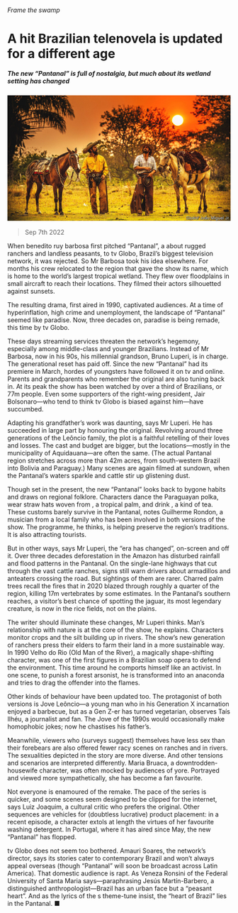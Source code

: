 ###### Frame the swamp

# A hit Brazilian telenovela is updated for a different age 

##### The new “Pantanal” is full of nostalgia, but much about its wetland setting has changed 

![image](images/20220910_CUP004.jpg) 

> Sep 7th 2022 

When benedito ruy barbosa first pitched “Pantanal”, a about rugged ranchers and landless peasants, to tv Globo, Brazil’s biggest television network, it was rejected. So Mr Barbosa took his idea elsewhere. For months his crew relocated to the region that gave the show its name, which is home to the world’s largest tropical wetland. They flew over floodplains in small aircraft to reach their locations. They filmed their actors silhouetted against sunsets.

The resulting drama, first aired in 1990, captivated audiences. At a time of hyperinflation, high crime and unemployment, the landscape of “Pantanal” seemed like paradise. Now, three decades on, paradise is being remade, this time by tv Globo.

These days streaming services threaten the network’s hegemony, especially among middle-class and younger Brazilians. Instead of Mr Barbosa, now in his 90s, his millennial grandson, Bruno Luperi, is in charge. The generational reset has paid off. Since the new “Pantanal” had its premiere in March, hordes of youngsters have followed it on tv and online. Parents and grandparents who remember the original are also tuning back in. At its peak the show has been watched by over a third of Brazilians, or 77m people. Even some supporters of the right-wing president, Jair Bolsonaro—who tend to think tv Globo is biased against him—have succumbed.

Adapting his grandfather’s work was daunting, says Mr Luperi. He has succeeded in large part by honouring the original. Revolving around three generations of the Leôncio family, the plot is a faithful retelling of their loves and losses. The cast and budget are bigger, but the locations—mostly in the municipality of Aquidauana—are often the same. (The actual Pantanal region stretches across more than 42m acres, from south-western Brazil into Bolivia and Paraguay.) Many scenes are again filmed at sundown, when the Pantanal’s waters sparkle and cattle stir up glistening dust.

Though set in the present, the new “Pantanal” looks back to bygone habits and draws on regional folklore. Characters dance the Paraguayan polka, wear straw hats woven from , a tropical palm, and drink , a kind of  tea. These customs barely survive in the Pantanal, notes Guilherme Rondon, a musician from a local family who has been involved in both versions of the show. The programme, he thinks, is helping preserve the region’s traditions. It is also attracting tourists.

But in other ways, says Mr Luperi, the “era has changed”, on-screen and off it. Over three decades deforestation in the Amazon has disturbed rainfall and flood patterns in the Pantanal. On the single-lane highways that cut through the vast cattle ranches, signs still warn drivers about armadillos and anteaters crossing the road. But sightings of them are rarer. Charred palm trees recall the fires that in 2020 blazed through roughly a quarter of the region, killing 17m vertebrates by some estimates. In the Pantanal’s southern reaches, a visitor’s best chance of spotting the jaguar, its most legendary creature, is now in the rice fields, not on the plains.

The writer should illuminate these changes, Mr Luperi thinks. Man’s relationship with nature is at the core of the show, he explains. Characters monitor crops and the silt building up in rivers. The show’s new generation of ranchers press their elders to farm their land in a more sustainable way. In 1990 Velho do Rio (Old Man of the River), a magically shape-shifting character, was one of the first figures in a Brazilian soap opera to defend the environment. This time around he comports himself like an activist. In one scene, to punish a forest arsonist, he is transformed into an anaconda and tries to drag the offender into the flames.

Other kinds of behaviour have been updated too. The protagonist of both versions is Jove Leôncio—a young man who in his Generation X incarnation enjoyed a barbecue, but as a Gen Z-er has turned vegetarian, observes Taís Ilhéu, a journalist and fan. The Jove of the 1990s would occasionally make homophobic jokes; now he chastises his father’s. 

Meanwhile, viewers who (surveys suggest) themselves have less sex than their forebears are also offered fewer racy scenes on ranches and in rivers. The sexualities depicted in the story are more diverse. And other tensions and scenarios are interpreted differently. Maria Bruaca, a downtrodden-housewife character, was often mocked by audiences of yore. Portrayed and viewed more sympathetically, she has become a fan favourite. 

Not everyone is enamoured of the remake. The pace of the series is quicker, and some scenes seem designed to be clipped for the internet, says Luiz Joaquim, a cultural critic who prefers the original. Other sequences are vehicles for (doubtless lucrative) product placement: in a recent episode, a character extols at length the virtues of her favourite washing detergent. In Portugal, where it has aired since May, the new “Pantanal” has flopped.

tv Globo does not seem too bothered. Amauri Soares, the network’s director, says its stories cater to contemporary Brazil and won’t always appeal overseas (though “Pantanal” will soon be broadcast across Latin America). That domestic audience is rapt. As Veneza Ronsini of the Federal University of Santa Maria says—paraphrasing Jesús Martín-Barbero, a distinguished anthropologist—Brazil has an urban face but a “peasant heart”. And as the lyrics of the s theme-tune insist, the “heart of Brazil” lies in the Pantanal. ■

